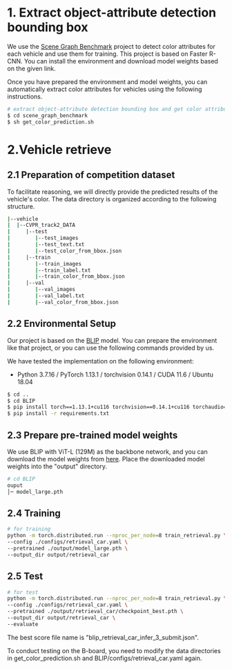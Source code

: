# 1. Extract object-attribute detection bounding box

We use the [Scene Graph Benchmark](https://github.com/microsoft/scene_graph_benchmark) project to detect color attributes for each vehicle and use them for  training. This project is based on Faster R-CNN. You can install the environment and download model weights based on the given link.

Once you have prepared the environment and model weights, you can automatically extract color attributes for vehicles using the following instructions.

```bash
# extract object-attribute detection bounding box and get color attribute for vehicles
$ cd scene_graph_benchmark
$ sh get_color_prediction.sh
```



# 2.Vehicle retrieve

## 2.1 Preparation of competition dataset

To facilitate reasoning, we will directly provide the predicted results of the vehicle's color. The data directory is organized according to the following structure.

```bash
|--vehicle
|  |--CVPR_track2_DATA
|     |--test 
|        |--test_images
|        |--test_text.txt
|        |--test_color_from_bbox.json
|     |--train  
|        |--train_images
|        |--train_label.txt
|        |--train_color_from_bbox.json
|     |--val 
|        |--val_images
|        |--val_label.txt
|        |--val_color_from_bbox.json
```

## 2.2 Environmental Setup

Our project is based on the [BLIP](https://github.com/salesforce/BLIP/tree/main) model. You can prepare the environment like that project, or you can use the following commands provided by us.

We have tested the implementation on the following environment:

  * Python 3.7.16 / PyTorch 1.13.1 / torchvision 0.14.1 / CUDA 11.6 / Ubuntu 18.04

```bash
$ cd ..
$ cd BLIP
$ pip install torch==1.13.1+cu116 torchvision==0.14.1+cu116 torchaudio==0.13.1 --extra-index-url https://download.pytorch.org/whl/cu116
$ pip install -r requirements.txt
```



## 2.3 Prepare pre-trained model weights

We use BLIP with ViT-L (129M) as the backbone network, and you can download the model weights from [here](https://storage.googleapis.com/sfr-vision-language-research/BLIP/models/model_large.pth). Place the downloaded model weights into the "output" directory.

```bash
# cd BLIP
ouput
│─ model_large.pth
```

## 2.4 Training

```bash
# for training
python -m torch.distributed.run --nproc_per_node=8 train_retrieval.py \
--config ./configs/retrieval_car.yaml \
--pretrained ./output/model_large.pth \
--output_dir output/retrieval_car
```



## 2.5 Test

```bash
# for test
python -m torch.distributed.run --nproc_per_node=8 train_retrieval.py \
--config ./configs/retrieval_car.yaml \
--pretrained ./output/retrieval_car/checkpoint_best.pth \
--output_dir output/retrieval_car \
--evaluate
```

The best score file name is "blip_retrieval_car_infer_3_submit.json".

To conduct testing on the B-board, you need to modify the data directories in get_color_prediction.sh and BLIP/configs/retrieval_car.yaml again.
